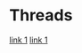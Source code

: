 # Threads

[link 1](https://www.youtube.com/watch?v=iWDJoqNyYKo&list=PLei8GCf80DGOXPHMIEvaokEyduCQ5l9Ee&index=19)
[link 1](https://www.youtube.com/watch?v=iWDJoqNyYKo&list=PLei8GCf80DGOXPHMIEvaokEyduCQ5l9Ee&index=19)